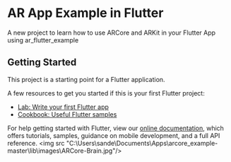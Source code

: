 # AR App Example in Flutter

A new project to learn how to use ARCore and ARKit in your Flutter App using ar_flutter_example

## Getting Started

This project is a starting point for a Flutter application.

A few resources to get you started if this is your first Flutter project:

- [Lab: Write your first Flutter app](https://flutter.dev/docs/get-started/codelab)
- [Cookbook: Useful Flutter samples](https://flutter.dev/docs/cookbook)

For help getting started with Flutter, view our
[online documentation](https://flutter.dev/docs), which offers tutorials,
samples, guidance on mobile development, and a full API reference.
<img src "C:\Users\sande\Documents\Apps\arcore_example-master\lib\images\ARCore-Brain.jpg"/>
